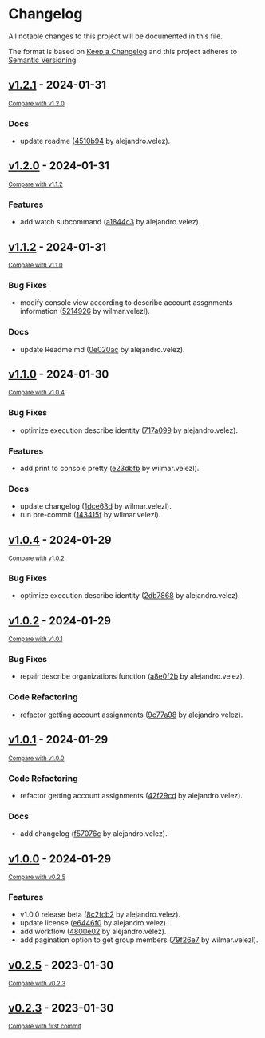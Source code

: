 # Changelog

All notable changes to this project will be documented in this file.

The format is based on [Keep a Changelog](http://keepachangelog.com/en/1.0.0/)
and this project adheres to [Semantic Versioning](http://semver.org/spec/v2.0.0.html).

<!-- insertion marker -->
## [v1.2.1](https://github.com/velez94/reverse_diagrams/releases/tag/v1.2.1) - 2024-01-31

<small>[Compare with v1.2.0](https://github.com/velez94/reverse_diagrams/compare/v1.2.0...v1.2.1)</small>

### Docs

- update readme ([4510b94](https://github.com/velez94/reverse_diagrams/commit/4510b948f8571dbd8bec1f82e7ceb57bea426dd7) by alejandro.velez).

## [v1.2.0](https://github.com/velez94/reverse_diagrams/releases/tag/v1.2.0) - 2024-01-31

<small>[Compare with v1.1.2](https://github.com/velez94/reverse_diagrams/compare/v1.1.2...v1.2.0)</small>

### Features

- add watch subcommand ([a1844c3](https://github.com/velez94/reverse_diagrams/commit/a1844c3b114e3d3174618b5cd50e1d140e4dc5a2) by alejandro.velez).

## [v1.1.2](https://github.com/velez94/reverse_diagrams/releases/tag/v1.1.2) - 2024-01-31

<small>[Compare with v1.1.0](https://github.com/velez94/reverse_diagrams/compare/v1.1.0...v1.1.2)</small>

### Bug Fixes

- modify console view according to describe account assgnments information ([5214926](https://github.com/velez94/reverse_diagrams/commit/52149269bad5919fa1f32088774022e1b4d43e10) by wilmar.velezl).

### Docs

- update Readme.md ([0e020ac](https://github.com/velez94/reverse_diagrams/commit/0e020acf15522c5355617c014134a95ae0cd97a6) by alejandro.velez).

## [v1.1.0](https://github.com/velez94/reverse_diagrams/releases/tag/v1.1.0) - 2024-01-30

<small>[Compare with v1.0.4](https://github.com/velez94/reverse_diagrams/compare/v1.0.4...v1.1.0)</small>

### Bug Fixes

- optimize execution describe identity ([717a099](https://github.com/velez94/reverse_diagrams/commit/717a099c9e2b74fa1bc409b2fe651b6722bfe9ff) by alejandro.velez).

### Features

- add print to console pretty ([e23dbfb](https://github.com/velez94/reverse_diagrams/commit/e23dbfb2bd8719b4416f7edfb92ab5a52fe5471c) by wilmar.velezl).

### Docs

- update changelog ([1dce63d](https://github.com/velez94/reverse_diagrams/commit/1dce63d0bbfef2b6223ebddc1fe3de8866065506) by wilmar.velezl).
- run pre-commit ([143415f](https://github.com/velez94/reverse_diagrams/commit/143415f200b58cea4b5714b35d379aabcbeab7f4) by wilmar.velezl).

## [v1.0.4](https://github.com/velez94/reverse_diagrams/releases/tag/v1.0.4) - 2024-01-29

<small>[Compare with v1.0.2](https://github.com/velez94/reverse_diagrams/compare/v1.0.2...v1.0.4)</small>

### Bug Fixes

- optimize execution describe identity ([2db7868](https://github.com/velez94/reverse_diagrams/commit/2db7868647e002435d082616c1afa9900ffcf6e7) by alejandro.velez).

## [v1.0.2](https://github.com/velez94/reverse_diagrams/releases/tag/v1.0.2) - 2024-01-29

<small>[Compare with v1.0.1](https://github.com/velez94/reverse_diagrams/compare/v1.0.1...v1.0.2)</small>

### Bug Fixes

- repair describe organizations function ([a8e0f2b](https://github.com/velez94/reverse_diagrams/commit/a8e0f2b341bf0cb1d17576d2aa57f9a51f027463) by alejandro.velez).

### Code Refactoring

- refactor getting account assignments ([9c77a98](https://github.com/velez94/reverse_diagrams/commit/9c77a985e93ddd4a86158fda123752b18673c1a9) by alejandro.velez).

## [v1.0.1](https://github.com/velez94/reverse_diagrams/releases/tag/v1.0.1) - 2024-01-29

<small>[Compare with v1.0.0](https://github.com/velez94/reverse_diagrams/compare/v1.0.0...v1.0.1)</small>

### Code Refactoring

- refactor getting account assignments ([42f29cd](https://github.com/velez94/reverse_diagrams/commit/42f29cd131f356b871b2c2aed8f7a996ed114435) by alejandro.velez).

### Docs

- add changelog ([f57076c](https://github.com/velez94/reverse_diagrams/commit/f57076c0f8cf9cbdc9b2a286c6ef3ee553dc3818) by alejandro.velez).

## [v1.0.0](https://github.com/velez94/reverse_diagrams/releases/tag/v1.0.0) - 2024-01-29

<small>[Compare with v0.2.5](https://github.com/velez94/reverse_diagrams/compare/v0.2.5...v1.0.0)</small>

### Features

- v1.0.0 release beta ([8c2fcb2](https://github.com/velez94/reverse_diagrams/commit/8c2fcb253fc0bc4b5dbfdf292979d9fd63c3393f) by alejandro.velez).
- update license ([e6446f0](https://github.com/velez94/reverse_diagrams/commit/e6446f059cbfd52708f4f3fa5b0bbc33d7af5dae) by alejandro.velez).
- add workflow ([4800e02](https://github.com/velez94/reverse_diagrams/commit/4800e0215336b6e3d54be7dbc6f72b5608ed2847) by alejandro.velez).
- add pagination option to get group members ([79f26e7](https://github.com/velez94/reverse_diagrams/commit/79f26e7729655e2c0acc220d1daaa909b47e2b24) by wilmar.velezl).

## [v0.2.5](https://github.com/velez94/reverse_diagrams/releases/tag/v0.2.5) - 2023-01-30

<small>[Compare with v0.2.3](https://github.com/velez94/reverse_diagrams/compare/v0.2.3...v0.2.5)</small>

## [v0.2.3](https://github.com/velez94/reverse_diagrams/releases/tag/v0.2.3) - 2023-01-30

<small>[Compare with first commit](https://github.com/velez94/reverse_diagrams/compare/9ee05c383bf95a8f575e794e08b52672ad7c16cb...v0.2.3)</small>
